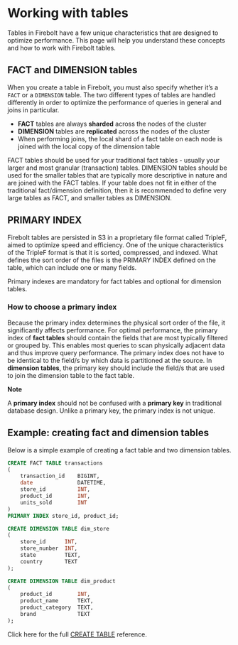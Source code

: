 # Working with tables

Tables in Firebolt have a few unique characteristics that are designed to optimize performance. This page will help you understand these concepts and how to work with Firebolt tables.

## FACT and DIMENSION tables

When you create a table in Firebolt, you must also specify whether it’s a `FACT` or a `DIMENSION` table. The two different types of tables are handled differently in order to optimize the performance of queries in general and joins in particular.

* **FACT** tables are always **sharded** across the nodes of the cluster
* **DIMENSION** tables are **replicated** across the nodes of the cluster
* When performing joins, the local shard of a fact table on each node is joined with the local copy of the dimension table

FACT tables should be used for your traditional fact tables - usually your larger and most granular \(transaction\) tables. DIMENSION tables should be used for the smaller tables that are typically more descriptive in nature and are joined with the FACT tables. If your table does not fit in either of the traditional fact/dimension definition, then it is recommended to define very large tables as FACT, and smaller tables as DIMENSION.

## PRIMARY INDEX

Firebolt tables are persisted in S3 in a proprietary file format called TripleF, aimed to optimize speed and efficiency. One of the unique characteristics of the TripleF format is that it is sorted, compressed, and indexed. What defines the sort order of the files is the PRIMARY INDEX defined on the table, which can include one or many fields.

Primary indexes are mandatory for fact tables and optional for dimension tables.

### How to choose a primary index

Because the primary index determines the physical sort order of the file, it significantly affects performance. For optimal performance, the primary index of **fact tables** should contain the fields that are most typically filtered or grouped by. This enables most queries to scan physically adjacent data and thus improve query performance. The primary index does not have to be identical to the field/s by which data is partitioned at the source. In **dimension tables**, the primary key should include the field/s that are used to join the dimension table to the fact table.

**Note**


A **primary index** should not be confused with a **primary key** in traditional database design. Unlike a primary key, the primary index is not unique.


## Example: creating fact and dimension tables

Below is a simple example of creating a fact table and two dimension tables.

```sql
CREATE FACT TABLE transactions
(
    transaction_id    BIGINT,
    date              DATETIME,
    store_id          INT,
    product_id        INT,
    units_sold        INT
)
PRIMARY INDEX store_id, product_id;

CREATE DIMENSION TABLE dim_store
(
    store_id      INT,
    store_nunber  INT,
    state         TEXT,
    country       TEXT
);

CREATE DIMENSION TABLE dim_product
(
    product_id        INT,
    product_name      TEXT,
    product_category  TEXT,
    brand             TEXT
);
```

Click here for the full [CREATE TABLE](sql-reference/ddl-commands.md#create-fact-dimension-table) reference.
